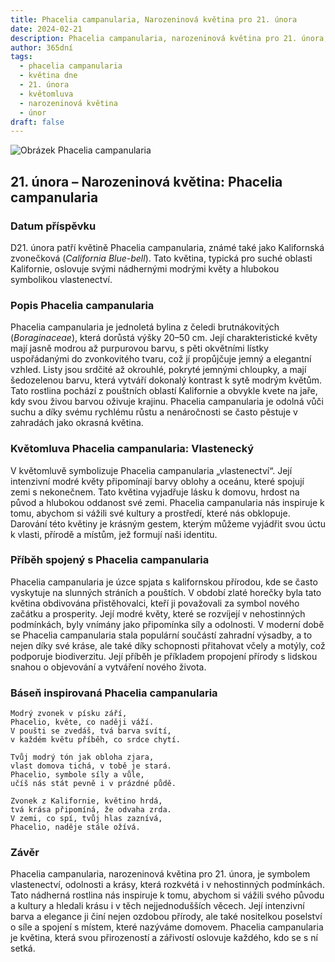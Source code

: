 ```yaml
---
title: Phacelia campanularia, Narozeninová květina pro 21. února
date: 2024-02-21
description: Phacelia campanularia, narozeninová květina pro 21. února, je symbolem Vlastenecký. Objevte její jedinečný význam, fascinující příběhy a poezii, která oslavuje její krásu.
author: 365dní
tags:
  - phacelia campanularia
  - květina dne
  - 21. února
  - květomluva
  - narozeninová květina
  - únor
draft: false
---
```


![Obrázek Phacelia campanularia](https://cdn.pixabay.com/photo/2022/03/10/22/24/baby-blue-eyes-7060845_1280.jpg#center)


## 21. února – Narozeninová květina: Phacelia campanularia

### Datum příspěvku

D21. února patří květině Phacelia campanularia, známé také jako Kalifornská zvonečková (_California Blue-bell_). Tato květina, typická pro suché oblasti Kalifornie, oslovuje svými nádhernými modrými květy a hlubokou symbolikou vlastenectví.

### Popis Phacelia campanularia

Phacelia campanularia je jednoletá bylina z čeledi brutnákovitých (_Boraginaceae_), která dorůstá výšky 20–50 cm. Její charakteristické květy mají jasně modrou až purpurovou barvu, s pěti okvětními lístky uspořádanými do zvonkovitého tvaru, což jí propůjčuje jemný a elegantní vzhled. Listy jsou srdčité až okrouhlé, pokryté jemnými chloupky, a mají šedozelenou barvu, která vytváří dokonalý kontrast k sytě modrým květům. Tato rostlina pochází z pouštních oblastí Kalifornie a obvykle kvete na jaře, kdy svou živou barvou oživuje krajinu. Phacelia campanularia je odolná vůči suchu a díky svému rychlému růstu a nenáročnosti se často pěstuje v zahradách jako okrasná květina.

### Květomluva Phacelia campanularia: Vlastenecký

V květomluvě symbolizuje Phacelia campanularia „vlastenectví“. Její intenzivní modré květy připomínají barvy oblohy a oceánu, které spojují zemi s nekonečnem. Tato květina vyjadřuje lásku k domovu, hrdost na původ a hlubokou oddanost své zemi. Phacelia campanularia nás inspiruje k tomu, abychom si vážili své kultury a prostředí, které nás obklopuje. Darování této květiny je krásným gestem, kterým můžeme vyjádřit svou úctu k vlasti, přírodě a místům, jež formují naši identitu.

### Příběh spojený s Phacelia campanularia

Phacelia campanularia je úzce spjata s kalifornskou přírodou, kde se často vyskytuje na slunných stráních a pouštích. V období zlaté horečky byla tato květina obdivována přistěhovalci, kteří ji považovali za symbol nového začátku a prosperity. Její modré květy, které se rozvíjejí v nehostinných podmínkách, byly vnímány jako připomínka síly a odolnosti. V moderní době se Phacelia campanularia stala populární součástí zahradní výsadby, a to nejen díky své kráse, ale také díky schopnosti přitahovat včely a motýly, což podporuje biodiverzitu. Její příběh je příkladem propojení přírody s lidskou snahou o objevování a vytváření nového života.

### Báseň inspirovaná Phacelia campanularia

```
Modrý zvonek v písku září,  
Phacelio, květe, co naději váží.  
V poušti se zvedáš, tvá barva svítí,  
v každém květu příběh, co srdce chytí.

Tvůj modrý tón jak obloha zjara,  
vlast domova tichá, v tobě je stará.  
Phacelio, symbole síly a vůle,  
učíš nás stát pevně i v prázdné půdě.

Zvonek z Kalifornie, květino hrdá,  
tvá krása připomíná, že odvaha zrda.  
V zemi, co spí, tvůj hlas zaznívá,  
Phacelio, naděje stále ožívá.
```

### Závěr

Phacelia campanularia, narozeninová květina pro 21. února, je symbolem vlastenectví, odolnosti a krásy, která rozkvétá i v nehostinných podmínkách. Tato nádherná rostlina nás inspiruje k tomu, abychom si vážili svého původu a kultury a hledali krásu i v těch nejjednodušších věcech. Její intenzivní barva a elegance ji činí nejen ozdobou přírody, ale také nositelkou poselství o síle a spojení s místem, které nazýváme domovem. Phacelia campanularia je květina, která svou přirozeností a zářivostí oslovuje každého, kdo se s ní setká.